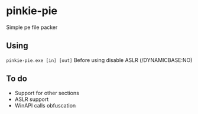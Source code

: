 # pinkie-pie
Simple pe file packer

## Using
``pinkie-pie.exe [in] [out]``
Before using disable ASLR (/DYNAMICBASE:NO)

## To do
- Support for other sections
- ASLR support
- WinAPI calls obfuscation